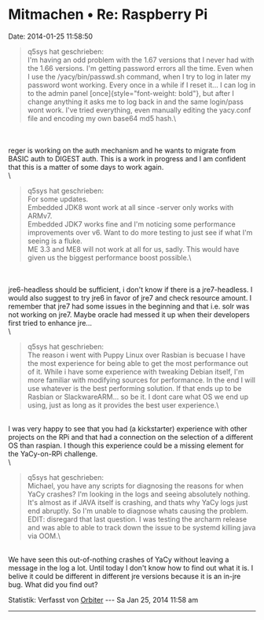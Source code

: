 Mitmachen • Re: Raspberry Pi
============================

Date: 2014-01-25 11:58:50

> <div>
>
> q5sys hat geschrieben:\
> I\'m having an odd problem with the 1.67 versions that I never had
> with the 1.66 versions. I\'m getting password errors all the time.
> Even when I use the /yacy/bin/passwd.sh command, when I try to log in
> later my password wont working. Every once in a while if I reset
> it\... I can log in to the admin panel
> [once]{style="font-weight: bold"}, but after I change anything it asks
> me to log back in and the same login/pass wont work. I\'ve tried
> everything, even manually editing the yacy.conf file and encoding my
> own base64 md5 hash.\
>
> </div>

\
\
reger is working on the auth mechanism and he wants to migrate from
BASIC auth to DIGEST auth. This is a work in progress and I am confident
that this is a matter of some days to work again.\
\

> <div>
>
> q5sys hat geschrieben:\
> For some updates.\
> Embedded JDK8 wont work at all since -server only works with ARMv7.\
> Embedded JDK7 works fine and I\'m noticing some performance
> improvements over v6. Want to do more testing to just see if what I\'m
> seeing is a fluke.\
> ME 3.3 and ME8 will not work at all for us, sadly. This would have
> given us the biggest performance boost possible.\
>
> </div>

\
\
jre6-headless should be sufficient, i don\'t know if there is a
jre7-headless. I would also suggest to try jre6 in favor of jre7 and
check resource amount. I remember that jre7 had some issues in the
beginning and that i.e. solr was not working on jre7. Maybe oracle had
messed it up when their developers first tried to enhance jre\...\
\

> <div>
>
> q5sys hat geschrieben:\
> The reason i went with Puppy Linux over Rasbian is becuase I have the
> most experience for being able to get the most performance out of it.
> While i have some experience with tweaking Debian itself, I\'m more
> familiar with modifying sources for performance. In the end I will use
> whatever is the best performing solution. If that ends up to be
> Rasbian or SlackwareARM\... so be it. I dont care what OS we end up
> using, just as long as it provides the best user experience.\
>
> </div>

\
I was very happy to see that you had (a kickstarter) experience with
other projects on the RPi and that had a connection on the selection of
a different OS than raspian. I though this experience could be a missing
element for the YaCy-on-RPi challenge.\
\

> <div>
>
> q5sys hat geschrieben:\
> Michael, you have any scripts for diagnosing the reasons for when YaCy
> crashes? I\'m looking in the logs and seeing absolutely nothing. It\'s
> almost as if JAVA itself is crashing, and thats why YaCy logs just end
> abruptly. So I\'m unable to diagnose whats causing the problem.\
> EDIT: disregard that last question. I was testing the archarm release
> and was able to able to track down the issue to be systemd killing
> java via OOM.\
>
> </div>

\
We have seen this out-of-nothing crashes of YaCy without leaving a
message in the log a lot. Until today I don\'t know how to find out what
it is. I belive it could be different in different jre versions because
it is an in-jre bug. What did you find out?

Statistik: Verfasst von
[Orbiter](http://forum.yacy-websuche.de/memberlist.php?mode=viewprofile&u=2)
--- Sa Jan 25, 2014 11:58 am

------------------------------------------------------------------------
